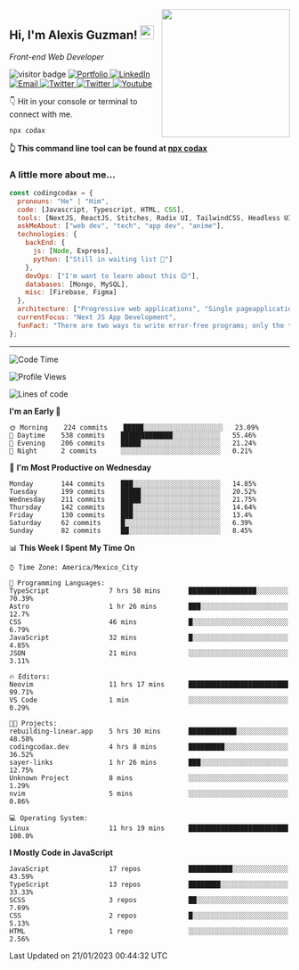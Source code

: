 <img align='right' src="https://media.giphy.com/media/M9gbBd9nbDrOTu1Mqx/giphy.gif" width="230">
<h2>Hi, I'm Alexis Guzman! <img src="https://media.giphy.com/media/hvRJCLFzcasrR4ia7z/giphy.gif" width="25px"></h2>
<p><em>Front-end Web Developer</em></p>

<p>
  <img src="https://visitor-badge.glitch.me/badge?page_id=a12989x.a12989x&left_color=black&right_color=gray" alt="visitor badge"/>
  <a href='https://www.codingcodax.dev/' target='_blank'>
    <img alt='Portfolio' src='https://img.shields.io/badge/Portfolio-black?logo=vercel&style=flat-square'>
  </a>
  <a href='https://linkedin.com/in/codingcodax/' target='_blank'>
    <img alt='LinkedIn' src='https://img.shields.io/badge/LinkedIn-black?logo=LinkedIn&style=flat-square'>
  </a>
  <a href='mailto:codingcodax@gmail.com' target='_blank'>
    <img alt='Email' src='https://img.shields.io/badge/Email-black?logo=Gmail&style=flat-square'>
  </a>
  <a href='https://twitter.com/codingcodax' target='_blank'>
    <img alt='Twitter' src='https://img.shields.io/badge/Twitter-black?logo=Twitter&style=flat-square'>
  </a>
  <a href='https://www.instagram.com/codingcodax/' target='_blank'>
    <img alt='Twitter' src='https://img.shields.io/badge/Instagram-black?logo=Instagram&style=flat-square'>
  </a>
  <a href='https://www.youtube.com/@codingcodax' target='_blank'>
    <img alt='Youtube' src='https://img.shields.io/badge/YouTube-black?logo=Youtube&style=flat-square'>
  </a>
</p>

👇 Hit in your console or terminal to connect with me.

```bash
npx codax
```
**👆 This command line tool can be found at [npx codax](https://github.com/a12989x/npx-codax)**

<h3>A little more about me...</h3>

```javascript
const codingcodax = {
  pronouns: "He" | "Him",
  code: [Javascript, Typescript, HTML, CSS],
  tools: [NextJS, ReactJS, Stitches, Radix UI, TailwindCSS, Headless UI, Prisma],
  askMeAbout: ["web dev", "tech", "app dev", "anime"],
  technologies: {
    backEnd: {
      js: [Node, Express],
      python: ["Still in waiting list 🥲"]
    },
    devOps: ["I'm want to learn about this 😊"],
    databases: [Mongo, MySQL],
    misc: [Firebase, Figma]
  },
  architecture: ["Progressive web applications", "Single pageapplications"],
  currentFocus: "Next JS App Development",
  funFact: "There are two ways to write error-free programs; only the third one works"
};
```

---

<!--START_SECTION:waka-->
![Code Time](http://img.shields.io/badge/Code%20Time-1%2C081%20hrs%2019%20mins-blue)

![Profile Views](http://img.shields.io/badge/Profile%20Views-0-blue)

![Lines of code](https://img.shields.io/badge/From%20Hello%20World%20I%27ve%20Written-299%20Thousand%20lines%20of%20code-blue)

**I'm an Early 🐤** 

```text
🌞 Morning    224 commits    █████░░░░░░░░░░░░░░░░░░░░   23.09% 
🌆 Daytime    538 commits    █████████████░░░░░░░░░░░░   55.46% 
🌃 Evening    206 commits    █████░░░░░░░░░░░░░░░░░░░░   21.24% 
🌙 Night      2 commits      ░░░░░░░░░░░░░░░░░░░░░░░░░   0.21%

```
📅 **I'm Most Productive on Wednesday** 

```text
Monday       144 commits    ███░░░░░░░░░░░░░░░░░░░░░░   14.85% 
Tuesday      199 commits    █████░░░░░░░░░░░░░░░░░░░░   20.52% 
Wednesday    211 commits    █████░░░░░░░░░░░░░░░░░░░░   21.75% 
Thursday     142 commits    ███░░░░░░░░░░░░░░░░░░░░░░   14.64% 
Friday       130 commits    ███░░░░░░░░░░░░░░░░░░░░░░   13.4% 
Saturday     62 commits     █░░░░░░░░░░░░░░░░░░░░░░░░   6.39% 
Sunday       82 commits     ██░░░░░░░░░░░░░░░░░░░░░░░   8.45%

```


📊 **This Week I Spent My Time On** 

```text
⌚︎ Time Zone: America/Mexico_City

💬 Programming Languages: 
TypeScript               7 hrs 58 mins       █████████████████░░░░░░░░   70.39% 
Astro                    1 hr 26 mins        ███░░░░░░░░░░░░░░░░░░░░░░   12.7% 
CSS                      46 mins             █░░░░░░░░░░░░░░░░░░░░░░░░   6.79% 
JavaScript               32 mins             █░░░░░░░░░░░░░░░░░░░░░░░░   4.85% 
JSON                     21 mins             ░░░░░░░░░░░░░░░░░░░░░░░░░   3.11%

🔥 Editors: 
Neovim                   11 hrs 17 mins      █████████████████████████   99.71% 
VS Code                  1 min               ░░░░░░░░░░░░░░░░░░░░░░░░░   0.29%

🐱‍💻 Projects: 
rebuilding-linear.app    5 hrs 30 mins       ████████████░░░░░░░░░░░░░   48.58% 
codingcodax.dev          4 hrs 8 mins        █████████░░░░░░░░░░░░░░░░   36.52% 
sayer-links              1 hr 26 mins        ███░░░░░░░░░░░░░░░░░░░░░░   12.75% 
Unknown Project          8 mins              ░░░░░░░░░░░░░░░░░░░░░░░░░   1.29% 
nvim                     5 mins              ░░░░░░░░░░░░░░░░░░░░░░░░░   0.86%

💻 Operating System: 
Linux                    11 hrs 19 mins      █████████████████████████   100.0%

```

**I Mostly Code in JavaScript** 

```text
JavaScript               17 repos            ███████████░░░░░░░░░░░░░░   43.59% 
TypeScript               13 repos            ████████░░░░░░░░░░░░░░░░░   33.33% 
SCSS                     3 repos             ██░░░░░░░░░░░░░░░░░░░░░░░   7.69% 
CSS                      2 repos             █░░░░░░░░░░░░░░░░░░░░░░░░   5.13% 
HTML                     1 repo              ░░░░░░░░░░░░░░░░░░░░░░░░░   2.56%

```



 Last Updated on 21/01/2023 00:44:32 UTC
<!--END_SECTION:waka-->
